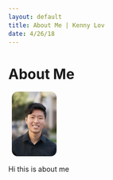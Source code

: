 ```yaml
---
layout: default
title: About Me | Kenny Lov
date: 4/26/18
---
```


# About Me

<img style="align: right; width:90px;height:130px; border-radius: 12px; margin: auto 7px" src="linkedin pic.jpg">

<p> Hi this is about me </p>
